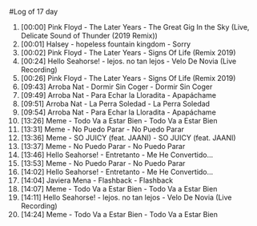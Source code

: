 #Log of 17 day

1. [00:00] Pink Floyd - The Later Years - The Great Gig In the Sky (Live, Delicate Sound of Thunder (2019 Remix))
1. [00:01] Halsey - hopeless fountain kingdom - Sorry
1. [00:02] Pink Floyd - The Later Years - Signs Of Life (Remix 2019)
1. [00:24] Hello Seahorse! - lejos. no tan lejos - Velo De Novia (Live Recording)
1. [00:26] Pink Floyd - The Later Years - Signs Of Life (Remix 2019)
1. [09:43] Arroba Nat - Dormir Sin Coger - Dormir Sin Coger
1. [09:49] Arroba Nat - Para Echar la Lloradita - Apapáchame
1. [09:51] Arroba Nat - La Perra Soledad - La Perra Soledad
1. [09:54] Arroba Nat - Para Echar la Lloradita - Apapáchame
1. [13:26] Meme - Todo Va a Estar Bien - Todo Va a Estar Bien
1. [13:31] Meme - No Puedo Parar - No Puedo Parar
1. [13:36] Meme - SO JUICY (feat. JAANI) - SO JUICY (feat. JAANI)
1. [13:37] Meme - No Puedo Parar - No Puedo Parar
1. [13:46] Hello Seahorse! - Entretanto - Me He Convertido...
1. [13:53] Meme - No Puedo Parar - No Puedo Parar
1. [14:02] Hello Seahorse! - Entretanto - Me He Convertido...
1. [14:04] Javiera Mena - Flashback - Flashback
1. [14:07] Meme - Todo Va a Estar Bien - Todo Va a Estar Bien
1. [14:11] Hello Seahorse! - lejos. no tan lejos - Velo De Novia (Live Recording)
1. [14:24] Meme - Todo Va a Estar Bien - Todo Va a Estar Bien
